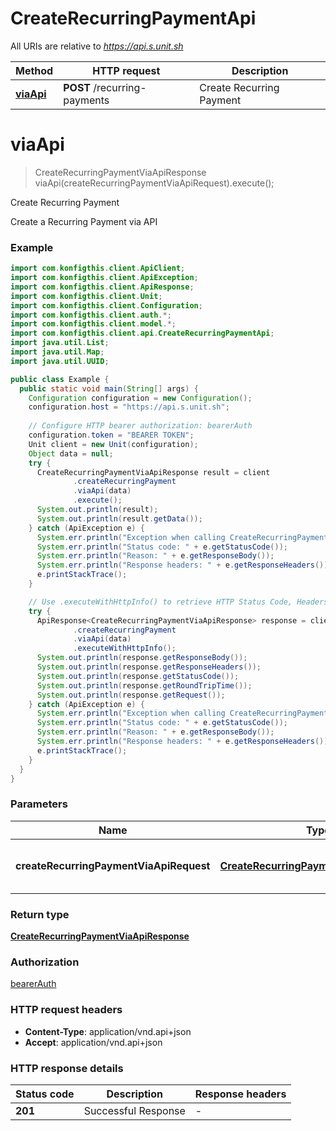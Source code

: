 # CreateRecurringPaymentApi

All URIs are relative to *https://api.s.unit.sh*

| Method | HTTP request | Description |
|------------- | ------------- | -------------|
| [**viaApi**](CreateRecurringPaymentApi.md#viaApi) | **POST** /recurring-payments | Create Recurring Payment |


<a name="viaApi"></a>
# **viaApi**
> CreateRecurringPaymentViaApiResponse viaApi(createRecurringPaymentViaApiRequest).execute();

Create Recurring Payment

Create a Recurring Payment via API 

### Example
```java
import com.konfigthis.client.ApiClient;
import com.konfigthis.client.ApiException;
import com.konfigthis.client.ApiResponse;
import com.konfigthis.client.Unit;
import com.konfigthis.client.Configuration;
import com.konfigthis.client.auth.*;
import com.konfigthis.client.model.*;
import com.konfigthis.client.api.CreateRecurringPaymentApi;
import java.util.List;
import java.util.Map;
import java.util.UUID;

public class Example {
  public static void main(String[] args) {
    Configuration configuration = new Configuration();
    configuration.host = "https://api.s.unit.sh";
    
    // Configure HTTP bearer authorization: bearerAuth
    configuration.token = "BEARER TOKEN";
    Unit client = new Unit(configuration);
    Object data = null;
    try {
      CreateRecurringPaymentViaApiResponse result = client
              .createRecurringPayment
              .viaApi(data)
              .execute();
      System.out.println(result);
      System.out.println(result.getData());
    } catch (ApiException e) {
      System.err.println("Exception when calling CreateRecurringPaymentApi#viaApi");
      System.err.println("Status code: " + e.getStatusCode());
      System.err.println("Reason: " + e.getResponseBody());
      System.err.println("Response headers: " + e.getResponseHeaders());
      e.printStackTrace();
    }

    // Use .executeWithHttpInfo() to retrieve HTTP Status Code, Headers and Request
    try {
      ApiResponse<CreateRecurringPaymentViaApiResponse> response = client
              .createRecurringPayment
              .viaApi(data)
              .executeWithHttpInfo();
      System.out.println(response.getResponseBody());
      System.out.println(response.getResponseHeaders());
      System.out.println(response.getStatusCode());
      System.out.println(response.getRoundTripTime());
      System.out.println(response.getRequest());
    } catch (ApiException e) {
      System.err.println("Exception when calling CreateRecurringPaymentApi#viaApi");
      System.err.println("Status code: " + e.getStatusCode());
      System.err.println("Reason: " + e.getResponseBody());
      System.err.println("Response headers: " + e.getResponseHeaders());
      e.printStackTrace();
    }
  }
}

```

### Parameters

| Name | Type | Description  | Notes |
|------------- | ------------- | ------------- | -------------|
| **createRecurringPaymentViaApiRequest** | [**CreateRecurringPaymentViaApiRequest**](CreateRecurringPaymentViaApiRequest.md)| Create Recurring Payment Request | |

### Return type

[**CreateRecurringPaymentViaApiResponse**](CreateRecurringPaymentViaApiResponse.md)

### Authorization

[bearerAuth](../README.md#bearerAuth)

### HTTP request headers

 - **Content-Type**: application/vnd.api+json
 - **Accept**: application/vnd.api+json

### HTTP response details
| Status code | Description | Response headers |
|-------------|-------------|------------------|
| **201** | Successful Response |  -  |

